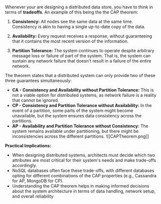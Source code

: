 Whenever your are designing a distributed data store, you have to think in terms of **tradeoffs**. An example of this being the the CAP theorem:

1. **Consistency:** All nodes see the same data at the same time. Consistency is akin to having a single up-to-date copy of the data.
    
2. **Availability:** Every request receives a response, without guaranteeing that it contains the most recent version of the information. 
    
3. **Partition Tolerance:** The system continues to operate despite arbitrary message loss or failure of part of the system. That is, the system can sustain any network failure that doesn't result in a failure of the entire network.
    

The theorem states that a distributed system can only provide two of these three guarantees simultaneously:

- **CA - Consistency and Availability without Partition Tolerance:** This is not a viable option for distributed systems, as network failure is a reality that cannot be ignored.
- **CP - Consistency and Partition Tolerance without Availability:** In the event of a partition, some parts of the system might become unavailable, but the system ensures data consistency across the partitions.
- **AP - Availability and Partition Tolerance without Consistency:** The system remains available under partitioning, but there might be inconsistencies across the different partitions.
![[CAPTheorem.png]]

**Practical Implications:**

- When designing distributed systems, architects must decide which two attributes are most critical for their system's needs and make trade-offs accordingly.
- NoSQL databases often face these trade-offs, with different databases opting for different combinations of the CAP properties (e.g., Cassandra for AP, MongoDB for CP).
- Understanding the CAP theorem helps in making informed decisions about the system architecture in terms of data handling, network setup, and overall reliability